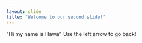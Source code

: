 ```yaml
---
layout: slide
title: "Welcome to our second slide!"
---
```

"Hi my name is Hawa"
Use the left arrow to go back!
